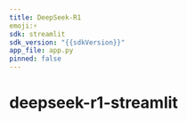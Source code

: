 ```yaml
---
title: DeepSeek-R1
emoji:⚡
sdk: streamlit
sdk_version: "{{sdkVersion}}"
app_file: app.py
pinned: false
---
```


# deepseek-r1-streamlit
